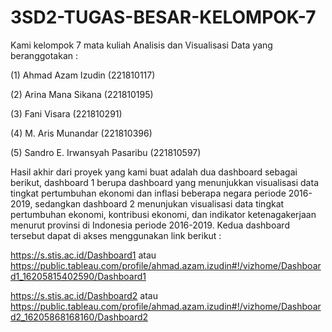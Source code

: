 # 3SD2-TUGAS-BESAR-KELOMPOK-7
Kami kelompok 7 mata kuliah Analisis dan Visualisasi Data yang beranggotakan :
  
  (1) Ahmad Azam Izudin (221810117)
  
  (2) Arina Mana Sikana (221810195)
  
  (3) Fani Visara (221810291)
  
  (4) M. Aris Munandar (221810396)
  
  (5) Sandro E. Irwansyah Pasaribu (221810597)

Hasil akhir dari proyek yang kami buat adalah dua dashboard sebagai berikut, dashboard 1 berupa dashboard yang menunjukkan visualisasi data tingkat pertumbuhan ekonomi dan inflasi beberapa negara periode 2016-2019, sedangkan dashboard 2 menunjukan visualisasi data tingkat pertumbuhan ekonomi, kontribusi ekonomi, dan indikator ketenagakerjaan menurut provinsi di Indonesia periode 2016-2019. Kedua dashboard tersebut dapat di akses menggunakan link berikut :

  https://s.stis.ac.id/Dashboard1 atau https://public.tableau.com/profile/ahmad.azam.izudin#!/vizhome/Dashboard1_16205815402590/Dashboard1

  https://s.stis.ac.id/Dashboard2 atau https://public.tableau.com/profile/ahmad.azam.izudin#!/vizhome/Dashboard2_16205868168160/Dashboard2
